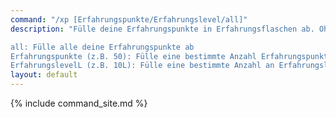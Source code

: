 ```yaml
---
command: "/xp [Erfahrungspunkte/Erfahrungslevel/all]"
description: "Fülle deine Erfahrungspunkte in Erfahrungsflaschen ab. Ohne optionales Argument ausgeführt, zeigt der Befehl deine aktuellen Erfahrungspunkte an.

all: Fülle alle deine Erfahrungspunkte ab
Erfahrungspunkte (z.B. 50): Fülle eine bestimmte Anzahl Erfahrungspunkte ab
ErfahrungslevelL (z.B. 10L): Fülle eine bestimmte Anzahl an Erfahrungsleveln ab"
layout: default
---
```

{% include command_site.md %}
